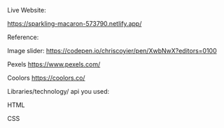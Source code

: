 Live Website:

https://sparkling-macaron-573790.netlify.app/

Reference:

Image slider: https://codepen.io/chriscoyier/pen/XwbNwX?editors=0100

Pexels https://www.pexels.com/

Coolors https://coolors.co/

Libraries/technology/ api you used:

HTML

CSS
